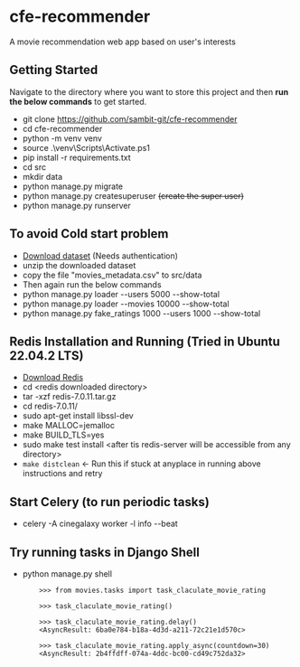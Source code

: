 # cfe-recommender
A movie recommendation web app based on user's interests

## Getting Started
Navigate to the directory where you want to store this project and then **run the below commands** to get started.

 - git clone https://github.com/sambit-git/cfe-recommender
 - cd cfe-recommender
 - python -m venv venv
 - source .\venv\Scripts\Activate.ps1
 - pip install -r requirements.txt
 - cd src
 - mkdir data
 - python manage.py migrate
 - python manage.py createsuperuser ~~(create the super user)~~
 - python manage.py runserver

## To avoid Cold start problem
- [Download dataset](https://www.kaggle.com/datasets/rounakbanik/the-movies-dataset?resource=download) (Needs authentication)
 - unzip the downloaded dataset
 - copy the file "movies_metadata.csv" to src/data
 - Then again run the below commands
 - python manage.py loader --users 5000 --show-total
 - python manage.py loader --movies 10000 --show-total
 - python manage.py fake_ratings 1000 --users 1000 --show-total

## Redis Installation and Running (Tried in Ubuntu 22.04.2 LTS)
 - [Download Redis](https://github.com/redis/redis/archive/7.0.11.tar.gz) 
 - cd &lt;redis downloaded directory&gt;
 - tar -xzf redis-7.0.11.tar.gz
 - cd redis-7.0.11/
 - sudo apt-get install libssl-dev
 - make MALLOC=jemalloc
 - make BUILD_TLS=yes
 - sudo make test install &lt;after tis redis-server will be accessible from any directory&gt;
 - `make distclean` <- Run this if stuck at anyplace in running above instructions and retry

## Start Celery (to run periodic tasks)
- celery -A cinegalaxy worker -l info --beat

## Try running tasks in Django Shell
 - python manage.py shell
    ```
        >>> from movies.tasks import task_claculate_movie_rating

        >>> task_claculate_movie_rating()
        
        >>> task_claculate_movie_rating.delay()
        <AsyncResult: 6ba0e784-b18a-4d3d-a211-72c21e1d570c>
        
        >>> task_claculate_movie_rating.apply_async(countdown=30)
        <AsyncResult: 2b4ffdff-074a-4ddc-bc00-cd49c752da32>
    ```